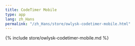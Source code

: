 ```yaml
---
title: CodeTimer Mobile
type: app
lang: zh_Hans
permalink: "/zh_Hans/store/owlysk-codetimer-mobile.html"
---
```


{% include store/owlysk-codetimer-mobile.md %}

